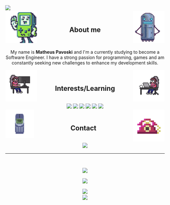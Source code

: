 <img src="https://capsule-render.vercel.app/api?type=waving&color=000000&height=100&section=header&text=Hey%20there,%20welcome%20to%20my%20%github%20profile!&fontSize=25&fontColor=FFFFFF80&animation=twinkling&fontAlignY=25"/>
<div style="display: inline_block">
  <img align='right' width=100 height=100 src='https://github.com/matheusPavoski/matheusPavoski/blob/main/giphy%20(3).gif'>
  <img align='left' width=100 height=100 src='https://github.com/matheusPavoski/matheusPavoski/blob/main/giphy.gif'>
</div>
<br>
<h2 align='center'>About me</h2> 
<br>
<p align='center'>My name is <strong>Matheus Pavoski</strong> and I'm a currently studying to become a Software Engineer. I have a strong passion for programming, games and am constantly seeking new challenges to enhance my development skills.</p>
<div style="display: inline_block">
  <img align='right' width=100 height=100 src='https://github.com/matheusPavoski/matheusPavoski/blob/main/giphy%20(4).gif'>
  <img align='left' width=100 height=100 src='https://github.com/matheusPavoski/matheusPavoski/blob/main/giphy%20(2).gif'>
</div>
<br>
<h2 align='center'>Interests/Learning</h2> 
<br>
<div style="display: inline_block" align='center'>
  <a href="https://www.learn-c.org/"><img src='https://img.shields.io/badge/C-000000.svg?style=for-the-badge&logo=C&logoColor=white'></a>
  <a href="https://www.learncpp.com/"><img src='https://img.shields.io/badge/C%2B%2B-000000?style=for-the-badge&logo=c%2B%2B&logoColor=white'></a>
  <a href="https://www.vim.org/"><img src="https://img.shields.io/badge/Vim-000000.svg?style=for-the-badge&logo=Vim&logoColor=white"></a>
  <a href="https://www.sfml-dev.org/"><img src='https://img.shields.io/badge/SFML-000000.svg?style=for-the-badge&logo=SFML&logoColor=white'></a>
  <a href="https://www.linux.org/pages/download/"><img src="https://img.shields.io/badge/Linux-000000.svg?style=for-the-badge&logo=Linux&logoColor=white"></a>
  <a href="https://git-scm.com/"><img src='https://img.shields.io/badge/GIT-000000?style=for-the-badge&logo=git&logoColor=white'></a>
</div>
<div style="display: inline_block">
  <img align='right' width=100 height=100 src='https://github.com/matheusPavoski/matheusPavoski/blob/main/tel.gif'>
  <img align='left' width=90 height=90 src='https://github.com/matheusPavoski/matheusPavoski/blob/main/cel.gif'>
</div>
<br>
<h2 align='center'>Contact</h2>
<br>
<div style="display: inline_block" align='center'>
  <a href="https://www.linkedin.com/in/matheus-pavoski-a5601b190/"><img src='https://img.shields.io/badge/LinkedIn-000000?style=for-the-badge&logo=linkedin&logoColor=white'></a>
</div>
<hr>
<br>
<p align='center'>
<img src="https://github-readme-stats.vercel.app/api/top-langs/?username=matheusPavoski&theme=transparent&color=0163EE">
</p>
<p align='center'>
<img src="https://github-readme-stats.vercel.app/api?username=matheusPavoski&theme=transparent&color=0163EE"">
</p> 
<div align='center'>
<img src="https://komarev.com/ghpvc/?username=matheusPavoski&label=Profile%20Views&color=0163EE" 
</div>
<br>
<img src="https://capsule-render.vercel.app/api?type=waving&color=000000&height=100&section=footer"/>
